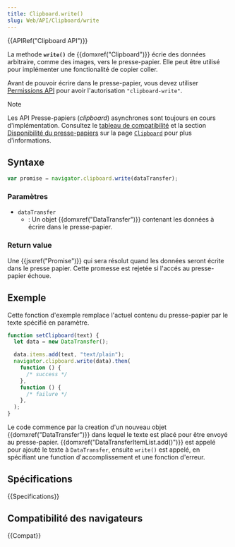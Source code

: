 ```yaml
---
title: Clipboard.write()
slug: Web/API/Clipboard/write
---
```


{{APIRef("Clipboard API")}}

La methode **`write()`** de {{domxref("Clipboard")}} écrie des données arbitraire, comme des images, vers le presse-papier. Elle peut être utilisé pour implémenter une fonctionalité de copier coller.

Avant de pouvoir écrire dans le presse-papier, vous devez utiliser [Permissions API](/fr/docs/Web/API/Permissions_API) pour avoir l'autorisation `"clipboard-write"`.

> [!NOTE]
> Les API Presse-papiers (<i lang="en">clipboard</i>) asynchrones sont toujours en cours d'implémentation. Consultez le [tableau de compatibilité](#compatibilité_des_navigateurs) et la section [Disponibilité du presse-papiers](/fr/docs/Web/API/clipboard#disponibilité_du_presse-papiers) sur la page [`Clipboard`](/fr/docs/Web/API/clipboard) pour plus d'informations.

## Syntaxe

```js
var promise = navigator.clipboard.write(dataTransfer);
```

### Paramètres

- `dataTransfer`
  - : Un objet {{domxref("DataTransfer")}} contenant les données à écrire dans le presse-papier.

### Return value

Une {{jsxref("Promise")}} qui sera résolut quand les données seront écrite dans le presse papier. Cette promesse est rejetée si l'accés au presse-papier échoue.

## Exemple

Cette fonction d'exemple remplace l'actuel contenu du presse-papier par le texte spécifié en paramètre.

```js
function setClipboard(text) {
  let data = new DataTransfer();

  data.items.add(text, "text/plain");
  navigator.clipboard.write(data).then(
    function () {
      /* success */
    },
    function () {
      /* failure */
    },
  );
}
```

Le code commence par la creation d'un nouveau objet {{domxref("DataTransfer")}} dans lequel le texte est placé pour être envoyé au presse-papier. {{domxref("DataTransferItemList.add()")}} est appelé pour ajouté le texte à `DataTransfer`, ensuite `write()` est appelé, en spécifiant une function d'accomplissement et une fonction d'erreur.

## Spécifications

{{Specifications}}

## Compatibilité des navigateurs

{{Compat}}
